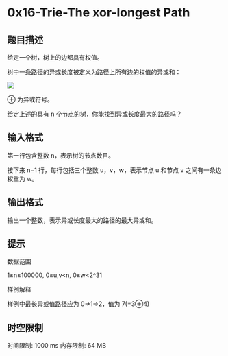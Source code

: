 # 0x16-Trie-The xor-longest Path

## 题目描述

给定一个树，树上的边都具有权值。

树中一条路径的异或长度被定义为路径上所有边的权值的异或和：

![](https://cdn.luogu.com.cn/upload/image_hosting/156nq7s7.png)

⊕ 为异或符号。

给定上述的具有 n 个节点的树，你能找到异或长度最大的路径吗？

## 输入格式

第一行包含整数 n，表示树的节点数目。

接下来 n−1 行，每行包括三个整数 u，v，w，表示节点 u 和节点 v 之间有一条边权重为 w。

## 输出格式

输出一个整数，表示异或长度最大的路径的最大异或和。

## 提示

数据范围

1≤n≤100000,
0≤u,v<n,
0≤w<2^31

样例解释

样例中最长异或值路径应为 0->1->2，值为 7(=3⊕4)

## 时空限制

时间限制: 1000 ms
内存限制: 64 MB
